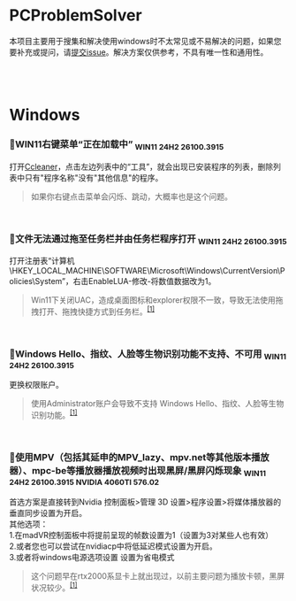 # PCProblemSolver 
本项目主要用于搜集和解决使用windows时不太常见或不易解决的问题，如果您要补充或提问，请[提交issue](https://github.com/ruanyf/weekly/issues)。解决方案仅供参考，不具有唯一性和通用性。

<br>
<br>

# Windows

### 🔴WIN11右键菜单“正在加载中” <sub>WIN11 24H2 26100.3915</sub>
打开[Ccleaner](https://www.ccleaner.com/)，点击左边列表中的“工具”，就会出现已安装程序的列表，删除列表中只有"程序名称"没有"其他信息"的程序。
>如果你右键点击菜单会闪烁、跳动，大概率也是这个问题。

<br>

### 🔴文件无法通过拖至任务栏并由任务栏程序打开 <sub>WIN11 24H2 26100.3915</sub>
打开注册表“计算机\HKEY_LOCAL_MACHINE\SOFTWARE\Microsoft\Windows\CurrentVersion\Policies\System”，右击EnableLUA-修改-将数值数据改为1。
>Win11下关闭UAC，造成桌面图标和explorer权限不一致，导致无法使用拖拽打开、拖拽快捷方式到任务栏。<sup>[[1]](https://bbs.pcbeta.com/viewthread-2025970-1-1.html)</sup>

<br>

### 🔴Windows Hello、指纹、人脸等生物识别功能不支持、不可用 <sub>WIN11 24H2 26100.3915</sub>
更换权限账户。
>使用Administrator账户会导致不支持 Windows Hello、指纹、人脸等生物识别功能。<sup>[[1]](https://bbs.pcbeta.com/viewthread-2025970-1-1.html)</sup>

<br>

### 🔴使用MPV（包括其延申的MPV_lazy、mpv.net等其他版本播放器）、mpc-be等播放器播放视频时出现黑屏/黑屏闪烁现象 <sub>WIN11 24H2 26100.3915 NVIDIA 4060TI 576.02</sub>
首选方案是直接转到Nvidia 控制面板>管理 3D 设置>程序设置>将媒体播放器的垂直同步设置为开启。<br>其他选项：<br>1.在madVR控制面板中将提前呈现的帧数设置为1（设置为3对某些人也有效）<br>2.或者您也可以尝试在nvidiacp中将低延迟模式设置为开启。<br>3.或者将windows电源选项设置
设置为省电模式
>这个问题早在rtx2000系显卡上就出现过，以前主要问题为播放卡顿，黑屏状况较少。<sup>[[1]](https://forum.doom9.org/)</sup>
